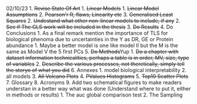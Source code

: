 02/10/23
    1. ~~Revise State Of Art~~
       1. ~~Linear Models~~
          1. ~~Linear Model Assumptions~~
          2. ~~Pearson'r R, flaws, Linearity etc~~
          3. ~~Generalised Least Squares~~
       2. ~~Undestand what other non-linear models to include, if any~~
    2. ~~See if The GLS work will be included in the thesis~~
    3. ~~Do Results~~
    4. Do Conclusions
       1. As a final remark mention the importance of TLS for biological phenoma due to uncertainties in the Y as DR, GE or Protein abundance
          1. Maybe a better model is one like model II but the M is the same as Model V the 5 first PCs
    5. ~~Do Methods~~Yup
       1. ~~Do a chapter with dataset information technicalities, perhaps a table is in order, MV, size, type of variables~~
       2. ~~Describe the various processes, not theretically, simply tell the storyo of what you did~~
    6. Annexes
       1. model biological interpretability
       2. all models
       3. ~~All Volcano Plots~~
       4. ~~PValues Histograms~~
       5. ~~Top10 Scatter Plots~~
    7. Glossary
    8.  Acronyms
    9.  Add two schematical figures to make readers understan in a better way what was done (Understand where to put it, either in methods or results)
        1.  The auc global comparison test
        2.  The Sampling 